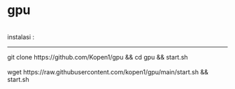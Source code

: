 # gpu 
<br>
instalasi :
<hr>
git clone https://github.com/Kopen1/gpu && cd gpu && start.sh <br><br>
wget https://raw.githubusercontent.com/kopen1/gpu/main/start.sh && start.sh
